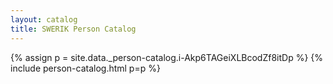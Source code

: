 ```yaml
---
layout: catalog
title: SWERIK Person Catalog
---
```

{% assign p = site.data._person-catalog.i-Akp6TAGeiXLBcodZf8itDp %}
{% include person-catalog.html p=p %}

